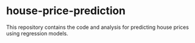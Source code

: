 # house-price-prediction
This repository contains the code and analysis for predicting house prices using regression models.

